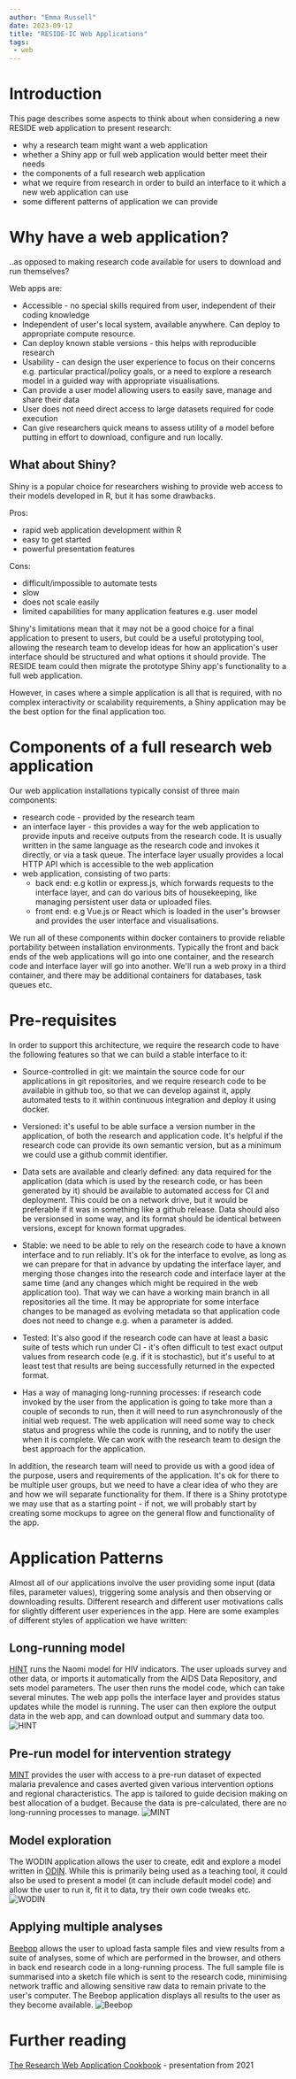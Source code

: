 ```yaml
---
author: "Emma Russell"
date: 2023-09-12
title: "RESIDE-IC Web Applications"
tags:
 - web
---
```


# Introduction

This page describes some aspects to think about when considering a new RESIDE web application to present research:

- why a research team might want a web application
- whether a Shiny app or full web application would better meet their needs
- the components of a full research web application
- what we require from research in order to build an interface to it which a new web application can use
- some different patterns of application we can provide

# Why have a web application?
..as opposed to making research code available for users to download and run themselves?

Web apps are:
- Accessible - no special skills required from user, independent of their coding knowledge
- Independent of user's local system, available anywhere. Can deploy to appropriate compute resource.
- Can deploy known stable versions - this helps with reproducible research
- Usability - can design the user experience to focus on their concerns e.g. particular practical/policy goals, or a need to explore a research model in a guided way with appropriate visualisations.
- Can provide a user model allowing users to easily save, manage and share their data
- User does not need direct access to large datasets required for code execution
- Can give researchers quick means to assess utility of a model before putting in effort to download, configure and run locally.


## What about Shiny?
Shiny is a popular choice for researchers wishing to provide web access to their models developed in R, but it has some drawbacks.

Pros:
- rapid web application development within R
- easy to get started
- powerful presentation features

Cons:
- difficult/impossible to automate tests
- slow
- does not scale easily
- limited capabilities for many application features e.g. user model


Shiny's limitations mean that it may not be a good choice for a final application to present to users, but could be a useful prototyping tool, allowing the research team to develop ideas for how an application's user interface should be structured and what options it should provide. The RESIDE team could then migrate the prototype Shiny app's functionality to a full web application.

However, in cases where a simple application is all that is required, with no complex interactivity or scalability requirements, a Shiny application may be the best option for the final application too.

# Components of a full research web application

Our web application installations typically consist of three main components:
- research code - provided by the research team
- an interface layer - this provides a way for the web application to provide inputs and receive outputs from the research code. It is usually written in the same language as the research code and invokes it directly, or via a task queue. The interface layer usually provides a local HTTP API which is accessible to the web application
- web application, consisting of two parts:
    - back end: e.g kotlin or express.js, which forwards requests to the interface layer, and can do various bits of housekeeping, like managing persistent user data or uploaded files.
    - front end: e.g Vue.js or React which is loaded in the user's browser and provides the user interface and visualisations.

We run all of these components within docker containers to provide reliable portability between installation environments. Typically the front and back ends of the web applications will go into one container, and the research code and interface layer will go into another. We'll run a web proxy in a third container, and there may be additional containers for databases, task queues etc.


# Pre-requisites

In order to support this architecture, we require the research code to have the following features so that we can build a stable interface to it:

- Source-controlled in git: we maintain the source code for our applications in git repositories, and we require research code to be available in github too, so that we can develop against it, apply automated tests to it within continuous integration and deploy it using docker.

- Versioned: it's useful to be able surface a version number in the application, of both the research and application code. It's helpful if the research code can provide its own semantic version, but as a minimum we could use a github commit identifier.

- Data sets are available and clearly defined: any data required for the application (data which is used by the research code, or has been generated by it) should be available to automated access for CI and deployment. This could be on a network drive, but it would be preferable if it was in something like a github release. Data should also be versionsed in some way, and its format should be identical between versions, except for known format upgrades.

- Stable: we need to be able to rely on the research code to have a known interface and to run reliably. It's ok for the interface to evolve, as long as we can prepare for that in advance by updating the interface layer, and merging those changes into the research code and interface layer at the same time (and any changes which might be required in the web application too). That way we can have a working main branch in all repositories all the time. It may be appropriate for some interface changes to be managed as evolving metadata so that application code does not need to change e.g. when a parameter is added.

- Tested: It's also good if the research code can have at least a basic suite of tests which run under CI - it's often difficult to test exact output values from research code (e.g. if it is stochastic), but it's useful to at least test that results are being successfully returned in the expected format.

- Has a way of managing long-running processes: if research code invoked by the user from the application is going to take more than a couple of seconds to run, then it will need to run asynchronously of the initial web request. The web application will need some way to check status and progress while the code is running, and to notify the user when it is complete. We can work with the research team to design the best approach for the application.

In addition, the research team will need to provide us with a good idea of the purpose, users and requirements of the application. It's ok for there to be multiple user groups, but we need to have a clear idea of who they are and how we will separate functionality for them. If there is a Shiny prototype we may use that as a starting point - if not, we will probably start by creating some mockups to agree on the general flow and functionality of the app.


#  Application Patterns

Almost all of our applications involve the user providing some input (data files, parameter values), triggering some analysis and then observing or downloading results. Different research and different user motivations calls for slightly different user experiences in the app. Here are some examples of different styles of application we have written:

## Long-running model

[HINT](https://naomi.unaids.org) runs the Naomi model for HIV indicators. The user uploads survey and other data, or imports it automatically from the AIDS Data Repository, and sets model parameters. The user then runs the model code, which can take several minutes. The web app polls the interface layer and provides status updates while the model is running. The user can then explore the output data in the web app, and can download output and summary data too.
![HINT](/img/webapp-hint.png)

## Pre-run model for intervention strategy

[MINT](https://mint.dide.ic.ac.uk/) provides the user with access to a pre-run dataset of expected malaria prevalence and cases averted given various intervention options and regional characteristics. The app is tailored to guide decision making on best allocation of a budget. Because the data is pre-calculated, there are no long-running processes to manage.
![MINT](/img/webapp-mint.png)

## Model exploration

The WODIN application allows the user to create, edit and explore a model written in [ODIN](https://mrc-ide.github.io/odin/). While this is primarily being used as a teaching tool, it could also be used to present a model (it can include default model code) and allow the user to run it, fit it to data, try their own code tweaks etc.
![WODIN](/img/webapp-wodin.png)

## Applying multiple analyses

[Beebop](https://beebop.dide.ic.ac.uk/) allows the user to upload fasta sample files and view results from a suite of analyses, some of which are performed in the browser, and others in back end research code in a long-running process. The full sample file is summarised into a sketch file which is sent to the research code, minimising network traffic and allowing sensitive raw data to remain private to the user's computer. The Beebop application displays all results to the user as they become available.
![Beebop](/img/webapp-beebop.png)

# Further reading

[The Research Web Application Cookbook](https://docs.google.com/presentation/d/1d-EFgV8k8nomUAbnBwHMZjLu7FUZXX2L0GwNsXwUqKA/edit?usp=sharing) - presentation from 2021 